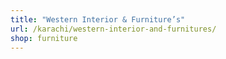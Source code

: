 ```yaml
---
title: "Western Interior & Furniture’s"
url: /karachi/western-interior-and-furnitures/
shop: furniture
---
```


